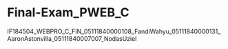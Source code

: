 # Final-Exam_PWEB_C
IF184504_WEBPRO_C_FIN_05111840000108_FandiWahyu_05111840000131_AaronAstonvilla_05111840007007_NodasUziel
